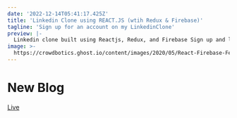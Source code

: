 ```yaml
---
date: '2022-12-14T05:41:17.425Z'
title: 'Linkedin Clone using REACT.JS (wtih Redux & Firebase)'
tagline: 'Sign up for an account on my LinkedinClone'
preview: |-
  Linkedin clone built using Reactjs, Redux, and Firebase Sign up and leave drop a post letting me know what you think :)
image: >-
  https://crowdbotics.ghost.io/content/images/2020/05/React-Firebase-Featured-Image-2.png
---
```


# New Blog 
[Live](https://linkedin-clone-cc4d3.web.app/)

